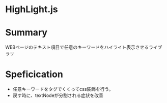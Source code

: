 HighLight.js
==

# Summary
WEBページのテキスト項目で任意のキーワードをハイライト表示させるライブラリ

# Speficication
- 任意キーワードを<span>タグでくくってcss装飾を行う。
- 戻す時に、textNodeが分割される症状を改善

